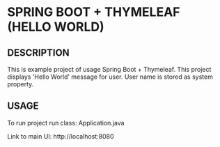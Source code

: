 SPRING BOOT + THYMELEAF (HELLO WORLD)
=====================================


DESCRIPTION
-----------

This is example project of usage Spring Boot + Thymeleaf.
This project displays 'Hello World' message for user.
User name is stored as system property.
  

USAGE
-----

To run project run class: 
Application.java

Link to main UI:
http://localhost:8080